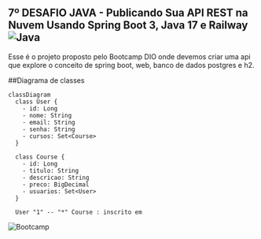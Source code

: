 
## 7º DESAFIO JAVA - Publicando Sua API REST na Nuvem Usando Spring Boot 3, Java 17 e Railway![Java](https://upload.wikimedia.org/wikipedia/en/thumb/3/30/Java_programming_language_logo.svg/20px-Java_programming_language_logo.svg.png)

Esse é o projeto proposto pelo Bootcamp DIO onde devemos criar uma api que explore o conceito de spring boot, web, banco de dados postgres e h2.

##Diagrama de classes

```mermaid
classDiagram
  class User {
    - id: Long
    - nome: String
    - email: String
    - senha: String
    - cursos: Set<Course>
  }

  class Course {
    - id: Long
    - titulo: String
    - descricao: String
    - preco: BigDecimal
    - usuarios: Set<User>
  }

  User "1" -- "*" Course : inscrito em
```


![Bootcamp](https://media0.giphy.com/media/bGgsc5mWoryfgKBx1u/giphy.gif?cid=6c09b952oir71g9bu0hl81xtn9d5n4ngttlrdffpyz5uzhuc&ep=v1_gifs_search&rid=giphy.gif&ct=g)
